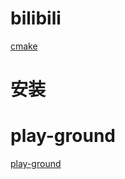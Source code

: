 # bilibili

[cmake](https://www.bilibili.com/video/BV1Mw411M761?spm_id_from=333.788.player.switch&vd_source=203534b7259945a96bc1f33765a593f4)

# 安装

# play-ground

[play-ground](https://github.com/freelw/cmake-playground)